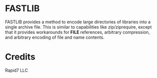 # FASTLIB

FASTLIB provides a method to encode large directories of libraries into a single archive file.
This is similar to capabilities like zip/ziprequire, except that it provides workarounds for
__FILE__ references, arbitrary compression, and arbitrary encoding of file and name contents.

# Credits
Rapid7 LLC
